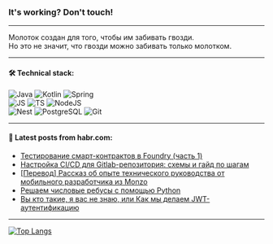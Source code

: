 ### It's working? Don't touch!

---
Молоток создан для того, чтобы им забивать гвозди. <br>
Но это не значит, что гвозди можно забивать только молотком.

---

#### 🛠️ Technical stack:

![Java](https://img.shields.io/badge/Java-informational?logo=Oracle&style=flat&logoColor=white&color=FF4500)
![Kotlin](https://img.shields.io/badge/Kotlin-informational?logo=Kotlin&style=flat&logoColor=white&color=774D97)
![Spring](https://img.shields.io/badge/SpringBoot-informational?logo=SpringBoot&style=flat&logoColor=white&color=6DB33F) <br>
![JS](https://img.shields.io/badge/JS-informational?logo=javaScript&style=flat&logoColor=black&color=F7Df1E)
![TS](https://img.shields.io/badge/TypeScript-informational?logo=typeScript&style=flat&logoColor=black&color=0667A8)
![NodeJS](https://img.shields.io/badge/NodeJS-informational?logo=node.js&style=flat&logoColor=white&color=70A760) <br>
![Nest](https://img.shields.io/badge/NestJS-informational?logo=NestJS&style=flat&logoColor=white&color=E0234E)
![PostgreSQL](https://img.shields.io/badge/PostgreSQL-informational?logo=PostgreSQL&style=flat&logoColor=white&color=DAA520)
![Git](https://img.shields.io/badge/Git-informational?logo=git&style=flat&logoColor=white&color=778899)

___

#### 💬 Latest posts from habr.com:

<!-- BLOG-POST-LIST:START -->
- [Тестирование смарт-контрактов в Foundry &lpar;часть 1&rpar;](https://habr.com/ru/articles/764576/?utm_source=habrahabr&utm_medium=rss&utm_campaign=764576)
- [Настройка CI/CD для Gitlab-репозитория: схемы и гайд по шагам](https://habr.com/ru/articles/764568/?utm_source=habrahabr&utm_medium=rss&utm_campaign=764568)
- [[Перевод] Рассказ об опыте технического руководства от мобильного разработчика из Monzo](https://habr.com/ru/companies/productivity_inside/articles/764198/?utm_source=habrahabr&utm_medium=rss&utm_campaign=764198)
- [Решаем числовые ребусы с помощью Python](https://habr.com/ru/articles/764562/?utm_source=habrahabr&utm_medium=rss&utm_campaign=764562)
- [Вы кто такие, я вас не знаю, или Как мы делаем JWT-аутентификацию](https://habr.com/ru/companies/doubletapp/articles/764424/?utm_source=habrahabr&utm_medium=rss&utm_campaign=764424)
<!-- BLOG-POST-LIST:END -->

---
[![Top Langs](https://github-readme-stats-git-master-advtsetting-gmailcom.vercel.app/api/top-langs/?username=zloylis&langs_count=10&hide_title=false&title_color=e6edf3&size_weight=0.5&count_weight=0.5&layout=compact&hide_border=true&theme=dracula)](https://github.com/zloylis)

<!-- ![GitHub stats](https://github-readme-stats-git-master-advtsetting-gmailcom.vercel.app/api?username=zloylis&show_icons=true&hide_border=true&theme=dracula&hide_title=true&include_all_commits=true&count_private=true&hide=contribs&hide_rank=true) -->
